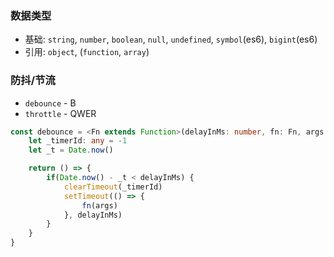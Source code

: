 ### 数据类型

- 基础: `string`, `number`, `boolean`, `null`, `undefined`, `symbol`(es6), `bigint`(es6)
- 引用: `object`, (`function`, `array`)

### 防抖/节流

- `debounce` - B
- `throttle` - QWER

```typescript
const debounce = <Fn extends Function>(delayInMs: number, fn: Fn, args: Parameters<Fn>) => {
    let _timerId: any = -1
    let _t = Date.now()

    return () => {
        if(Date.now() - _t < delayInMs) {
            clearTimeout(_timerId)
            setTimeout(() => {
                fn(args)
            }, delayInMs)
        }
    }
}
```